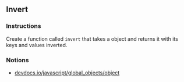 ## Invert

### Instructions

Create a function called `invert` that takes a object and returns it with its keys and values inverted.

### Notions

- [devdocs.io/javascript/global_objects/object](https://devdocs.io/javascript/global_objects/object)
